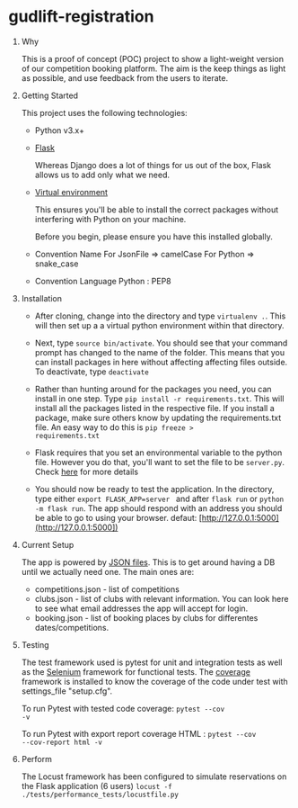 # gudlift-registration

1. Why

   This is a proof of concept (POC) project to show a light-weight version of our competition booking platform. The aim is the keep things as light as possible, and use feedback from the users to iterate.

2. Getting Started

   This project uses the following technologies:

   - Python v3.x+

   - [Flask](https://flask.palletsprojects.com/en/1.1.x/)

     Whereas Django does a lot of things for us out of the box, Flask allows us to add only what we need.

   - [Virtual environment](https://virtualenv.pypa.io/en/stable/installation.html)

     This ensures you'll be able to install the correct packages without interfering with Python on your machine.

     Before you begin, please ensure you have this installed globally.

   - Convention Name
      For JsonFile => camelCase
      For Python => snake_case
   - Convention Language Python : PEP8

3. Installation

   - After cloning, change into the directory and type <code>virtualenv .</code>. This will then set up a a virtual python environment within that directory.

   - Next, type <code>source bin/activate</code>. You should see that your command prompt has changed to the name of the folder. This means that you can install packages in here without affecting affecting files outside. To deactivate, type <code>deactivate</code>

   - Rather than hunting around for the packages you need, you can install in one step. Type <code>pip install -r requirements.txt</code>. This will install all the packages listed in the respective file. If you install a package, make sure others know by updating the requirements.txt file. An easy way to do this is <code>pip freeze > requirements.txt</code>

   - Flask requires that you set an environmental variable to the python file. However you do that, you'll want to set the file to be <code>server.py</code>. Check [here](https://flask.palletsprojects.com/en/1.1.x/quickstart/#a-minimal-application) for more details

   - You should now be ready to test the application. In the directory, type either <code>export FLASK_APP=server </code> and after <code>flask run</code> or <code>python -m flask run</code>. The app should respond with an address you should be able to go to using your browser. defaut: [http://127.0.0.1:5000](http://127.0.0.1:5000])

4. Current Setup

   The app is powered by [JSON files](https://www.tutorialspoint.com/json/json_quick_guide.htm). This is to get around having a DB until we actually need one. The main ones are:

   - competitions.json - list of competitions
   - clubs.json - list of clubs with relevant information. You can look here to see what email addresses the app will accept for login.
   - booking.json - list of booking places by clubs for differentes dates/competitions.

5. Testing

   The test framework used is pytest for unit and integration tests as well as the [Selenium](https://selenium-python.readthedocs.io)  framework for functional tests.
   The [coverage](https://coverage.readthedocs.io/en/6.3.2/) framework is installed to know the coverage of the code under test with settings_file "setup.cfg".

   To run Pytest with tested code coverage: 
   <code>pytest --cov -v</code>

   To run Pytest with export report coverage HTML :
   <code>pytest --cov --cov-report html -v</code>

6. Perform

   The Locust framework has been configured to simulate reservations on the Flask application (6 users)
   <code>locust -f ./tests/performance_tests/locustfile.py</code>

   
